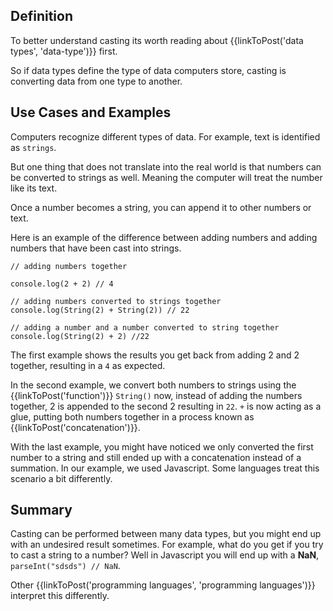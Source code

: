 ## Definition

To better understand casting its worth reading about {{linkToPost('data types', 'data-type')}} first.

So if data types define the type of data computers store, casting is converting data from one type to another.
 

## Use Cases and Examples

Computers recognize different types of data. For example,  text is identified as `strings`. 

But one thing that does not translate into the real world is that numbers can be converted to strings as well. Meaning the computer will treat the number like its text. 

Once a number becomes a string, you can append it to other numbers or text.

Here is an example of the difference between adding numbers and adding numbers that have been cast into strings. 

```
// adding numbers together

console.log(2 + 2) // 4

// adding numbers converted to strings together 
console.log(String(2) + String(2)) // 22

// adding a number and a number converted to string together
console.log(String(2) + 2) //22
```

The first example shows the results you get back from adding 2 and 2 together, resulting in a `4` as expected. 

In the second example, we convert both numbers to strings using the {{linkToPost('function')}} `String()`  now, instead of adding the numbers together, 2 is appended to the second 2  resulting in `22`. `+` is now acting as a glue, putting both numbers together in a process known as {{linkToPost('concatenation')}}.

With the last example, you might have noticed we only converted the first number to a string and still ended up with a concatenation instead of a summation. In our example, we used Javascript. Some languages treat this scenario a bit differently.

## Summary
Casting can be performed between many data types, but you might end up with an undesired result sometimes. For example, what do you get if you try to cast a string to a number?
Well in Javascript you will end up with a **NaN**, `parseInt("sdsds") // NaN`.

Other {{linkToPost('programming languages', 'programming languages')}} interpret this differently. 


